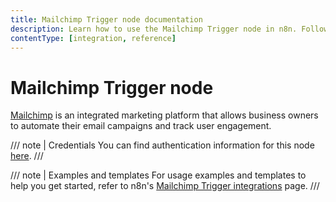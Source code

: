 ```yaml
---
title: Mailchimp Trigger node documentation
description: Learn how to use the Mailchimp Trigger node in n8n. Follow technical documentation to integrate Mailchimp Trigger node into your workflows.
contentType: [integration, reference]
---
```


# Mailchimp Trigger node

[Mailchimp](https://mailchimp.com/) is an integrated marketing platform that allows business owners to automate their email campaigns and track user engagement.

/// note | Credentials
You can find authentication information for this node [here](/integrations/builtin/credentials/mailchimp.md).
///

///  note  | Examples and templates
For usage examples and templates to help you get started, refer to n8n's [Mailchimp Trigger integrations](https://n8n.io/integrations/mailchimp-trigger/) page.
///
